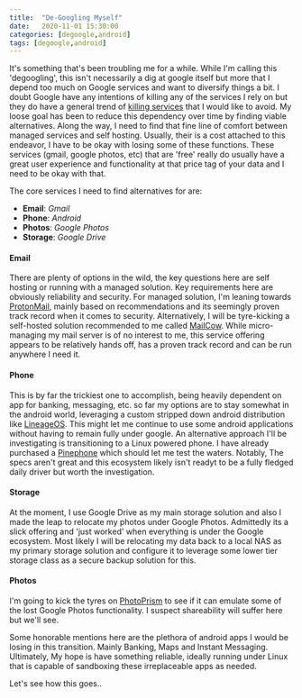 ```yaml
---
title:  "De-Googling Myself"
date:   2020-11-01 15:30:00
categories: [degoogle,android]
tags: [degoogle,android]
---
```


It's something that's been troubling me for a while.  While I'm calling this 'degoogling', this isn't necessarily a dig at google itself but more that I depend too much on Google services and want to diversify things a bit.  I doubt Google have any intentions of killing any of the services I rely on but they do have a general trend of [killing services](https://killedbygoogle.com/) that I would like to avoid.   My loose goal has been to reduce this dependency over time by finding viable alternatives.  Along the way, I need to find that fine line of comfort between managed services and self hosting.  Usually, their is a cost attached to this endeavor, I have to be okay with losing some of these functions.  These services (gmail, google photos, etc) that are 'free' really do usually have a great user experience and functionality at that price tag of your data and I need to be okay with that.

The core services I need to find alternatives for are:
- **Email**: *Gmail*
- **Phone**: *Android*
- **Photos**: *Google Photos*
- **Storage**: *Google Drive*

#### **Email**
There are plenty of options in the wild, the key questions here are self hosting or running with a managed solution.  Key requirements here are obviously reliability and security.  For managed solution, I'm leaning towards [ProtonMail](https://protonmail.com/), mainly based on recommendations and its seemingly proven track record when it comes to security.  Alternatively, I will be tyre-kicking a self-hosted solution recommended to me called [MailCow](https://mailcow.email/).  While micro-managing my mail server is of no interest to me, this service offering appears to be relatively hands off, has a proven track record and can be run anywhere I need it.

#### **Phone**
This is by far the trickiest one to accomplish, being heavily dependent on app for banking, messaging, etc.  so far my options are to stay somewhat in the android world, leveraging a custom stripped down android distribution like [LineageOS](https://lineageos.org/).  This might let me continue to use some android applications without having to remain fully under google. An alternative approach I'll be investigating is transitioning to a Linux powered phone. I have already purchased a [Pinephone](https://www.pine64.org/pinephone/) which should let me test the waters.  Notably, The specs aren't great and this ecosystem likely isn't readyt to be a fully fledged daily driver but worth the investigation.

#### **Storage**
At the moment, I use Google Drive as my main storage solution and also I made the leap to relocate my photos under Google Photos. Admittedly its a slick offering and 'just worked' when everything is under the Google ecosystem.  Most likely I will be relocating my data back to a local NAS as my primary storage solution and configure it to leverage some lower tier storage class as a secure backup solution for this.  

#### **Photos**
I'm going to kick the tyres on [PhotoPrism](https://github.com/photoprism/photoprism) to see if it can emulate some of the lost Google Photos functionality.  I suspect shareability will suffer here but we'll see.

Some honorable mentions here are the plethora of android apps I would be losing in this transition. Mainly Banking, Maps and Instant Messaging. Ultimately, My hope is have something reliable, ideally running under Linux that is capable of sandboxing these irreplaceable apps as needed.

Let's see how this goes..